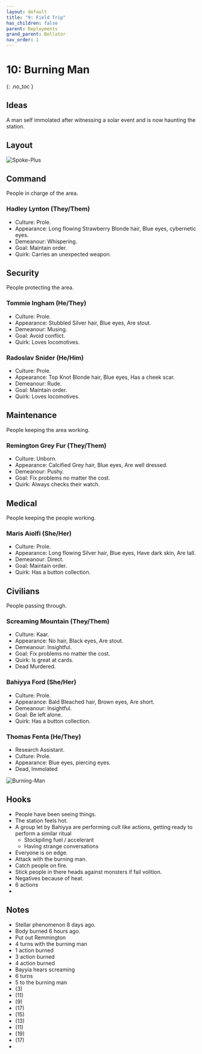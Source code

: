 ```yaml
---
layout: default
title: "9: Field Trip"
has_children: false
parent: Deployments
grand_parent: Bellator
nav_order: 1
---
```

# 10: Burning Man
{: .no_toc }

## Ideas
A man self immolated after witnessing a solar event and is now haunting the station.

## Layout
![Spoke-Plus](Game/Blocks/Spoke-Plus)

## Command
People in charge of the area.

### Hadley Lynton (They/Them)
* Culture: Prole.
* Appearance: Long flowing Strawberry Blonde hair, Blue eyes, cybernetic eyes. 
* Demeanour: Whispering.
* Goal: Maintain order.
* Quirk: Carries an unexpected weapon.

## Security
People protecting the area.

### Tommie Ingham (He/They)
* Culture: Prole.
* Appearance: Stubbled Silver hair, Blue eyes, Are stout. 
* Demeanour: Musing.
* Goal: Avoid conflict.
* Quirk: Loves locomotives.

### Radoslav Snider (He/Him)
* Culture: Prole.
* Appearance: Top Knot Blonde hair, Blue eyes, Has a cheek scar. 
* Demeanour: Rude.
* Goal: Maintain order.
* Quirk: Loves locomotives.

## Maintenance
People keeping the area working.

### Remington Grey Fur (They/Them)
* Culture: Unborn.
* Appearance: Calcified Grey hair, Blue eyes, Are well dressed. 
* Demeanour: Pushy.
* Goal: Fix problems no matter the cost.
* Quirk: Always checks their watch.
## Medical
People keeping the people working.

### Maris Aiolfi (She/Her)
* Culture: Prole.
* Appearance: Long flowing Silver hair, Blue eyes, Have dark skin, Are tall. 
* Demeanour: Direct.
* Goal: Maintain order.
* Quirk: Has a button collection.

## Civilians
People passing through.

### Screaming Mountain (They/Them)
* Culture: Kaar.
* Appearance: No hair, Black eyes, Are stout. 
* Demeanour: Insightful.
* Goal: Fix problems no matter the cost.
* Quirk: Is great at cards.
* Dead Murdered.


### Bahiyya Ford (She/Her)
* Culture: Prole.
* Appearance: Bald Bleached hair, Brown eyes, Are short. 
* Demeanour: Insightful.
* Goal: Be left alone.
* Quirk: Has a button collection.

### Thomas Fenta (He/They)
* Research Assistant.
* Culture: Prole.
* Appearance: Blue eyes, piercing eyes. 
* Dead, Immolated

![Burning-Man](Game/Creatures/Burning-Man)

## Hooks
* People have been seeing things.
* The station feels hot.
* A group let by Bahiyya are performing cult like actions, getting ready to perform a similar ritual
	* Stockpiling fuel / accelerant
	* Having strange conversations
* Everyone is on edge.
* Attack with the burning man.
* Catch people on fire.
* Stick people in there heads against monsters if fail volition.
* Negatives because of heat.
* 6 actions
* 


## Notes
* Stellar phenomenon 8 days ago.
* Body burned 6 hours ago.
* Put out Remmington
* 4 turns with the burning man
* 1 action burned
* 3 action burned
* 4 action burned
* Bayyia hears screaming
* 6 turns
* 5 to the burning man
* (3)
* (11)
* (9)
* (17)
* (15)
* (13)
* (11)
* (19)
* (17)
* 
